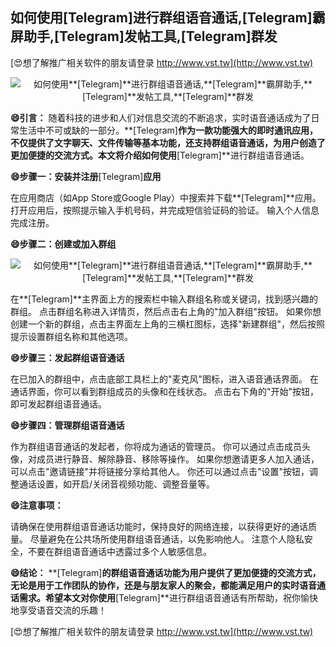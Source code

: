 ## **如何使用**[Telegram]**进行群组语音通话,**[Telegram]**霸屏助手,**[Telegram]**发帖工具,**[Telegram]**群发**

[😍想了解推广相关软件的朋友请登录 http://www.vst.tw](http://www.vst.tw)

 <center><img src="https://vst.tw/MP4/tuiguang/png/3.png" alt="如何使用**[Telegram]**进行群组语音通话,**[Telegram]**霸屏助手,**[Telegram]**发帖工具,**[Telegram]**群发"></center>

**😄引言：**
随着科技的进步和人们对信息交流的不断追求，实时语音通话成为了日常生活中不可或缺的一部分。**[Telegram]**作为一款功能强大的即时通讯应用，不仅提供了文字聊天、文件传输等基本功能，还支持群组语音通话，为用户创造了更加便捷的交流方式。本文将介绍如何使用**[Telegram]**进行群组语音通话。

**😄步骤一：安装并注册**[Telegram]**应用**

在应用商店（如App Store或Google Play）中搜索并下载**[Telegram]**应用。
打开应用后，按照提示输入手机号码，并完成短信验证码的验证。
输入个人信息完成注册。

**😄步骤二：创建或加入群组**

 <center><img src="https://vst.tw/MP4/tuiguang/png/8.png" alt="如何使用**[Telegram]**进行群组语音通话,**[Telegram]**霸屏助手,**[Telegram]**发帖工具,**[Telegram]**群发"></center>

在**[Telegram]**主界面上方的搜索栏中输入群组名称或关键词，找到感兴趣的群组。
点击群组名称进入详情页，然后点击右上角的"加入群组"按钮。
如果你想创建一个新的群组，点击主界面左上角的三横杠图标，选择"新建群组"，然后按照提示设置群组名称和其他选项。

**😄步骤三：发起群组语音通话**

在已加入的群组中，点击底部工具栏上的"麦克风"图标，进入语音通话界面。
在通话界面，你可以看到群组成员的头像和在线状态。
点击右下角的"开始"按钮，即可发起群组语音通话。

**😄步骤四：管理群组语音通话**

作为群组语音通话的发起者，你将成为通话的管理员。
你可以通过点击成员头像，对成员进行静音、解除静音、移除等操作。
如果你想邀请更多人加入通话，可以点击"邀请链接"并将链接分享给其他人。
你还可以通过点击"设置"按钮，调整通话设置，如开启/关闭音视频功能、调整音量等。

**😄注意事项：**

请确保在使用群组语音通话功能时，保持良好的网络连接，以获得更好的通话质量。
尽量避免在公共场所使用群组语音通话，以免影响他人。
注意个人隐私安全，不要在群组语音通话中透露过多个人敏感信息。

**😄结论：**
**[Telegram]**的群组语音通话功能为用户提供了更加便捷的交流方式，无论是用于工作团队的协作，还是与朋友家人的聚会，都能满足用户的实时语音通话需求。希望本文对你使用**[Telegram]**进行群组语音通话有所帮助，祝你愉快地享受语音交流的乐趣！

[😍想了解推广相关软件的朋友请登录 http://www.vst.tw](http://www.vst.tw)



